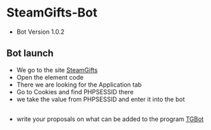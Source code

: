 # SteamGifts-Bot
* Bot Version 1.0.2
## Bot launch
* We go to the site [SteamGifts](https://www.steamgifts.com/)
* Open the element code
* There we are looking for the Application tab
* Go to Cookies and find PHPSESSID there
* we take the value from PHPSESSID and enter it into the bot
##
* write your proposals on what can be added to the program [TGBot](https://t.me/privets_sp_bot)
